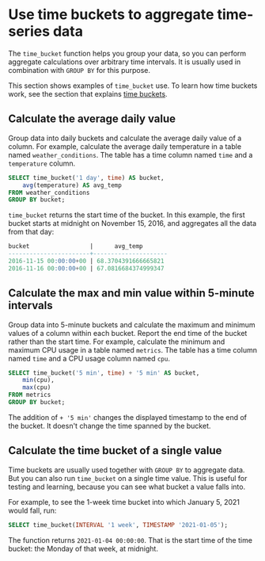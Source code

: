 # Use time buckets to aggregate time-series data
The `time_bucket` function helps you group your data, so you can perform
aggregate calculations over arbitrary time intervals. It is usually used
in combination with `GROUP BY` for this purpose.

This section shows examples of `time_bucket` use. To learn how time buckets
work, see the section that explains [time buckets][time-buckets].

## Calculate the average daily value
Group data into daily buckets and calculate the average daily value of a column.
For example, calculate the average daily temperature in a table named
`weather_conditions`. The table has a time column named `time` and a
`temperature` column.
```sql
SELECT time_bucket('1 day', time) AS bucket,
    avg(temperature) AS avg_temp
FROM weather_conditions
GROUP BY bucket;
```

`time_bucket` returns the start time of the bucket. In this example, the first
bucket starts at midnight on November 15, 2016, and aggregates all the data from
that day:
```sql
bucket                 |      avg_temp       
-----------------------+---------------------
2016-11-15 00:00:00+00 | 68.3704391666665821
2016-11-16 00:00:00+00 | 67.0816684374999347
```

## Calculate the max and min value within 5-minute intervals
Group data into 5-minute buckets and calculate the maximum and minimum values of
a column within each bucket. Report the end time of the bucket rather than the
start time. For example, calculate the minimum and maximum CPU usage in a table
named `metrics`. The table has a time column named `time` and a CPU usage column
named `cpu`.
```sql
SELECT time_bucket('5 min', time) + '5 min' AS bucket,
    min(cpu),
    max(cpu)
FROM metrics
GROUP BY bucket;
```

The addition of `+ '5 min'` changes the displayed timestamp to the end of the
bucket. It doesn't change the time spanned by the bucket.

## Calculate the time bucket of a single value
Time buckets are usually used together with `GROUP BY` to aggregate data. But
you can also run `time_bucket` on a single time value. This is useful for
testing and learning, because you can see what bucket a value falls into.

For example, to see the 1-week time bucket into which January 5, 2021 would
fall, run:
```sql
SELECT time_bucket(INTERVAL '1 week', TIMESTAMP '2021-01-05');
```

The function returns `2021-01-04 00:00:00`. That is the start time of the
time bucket: the Monday of that week, at midnight.

[time-buckets]: /how-to-guides/time-buckets/
